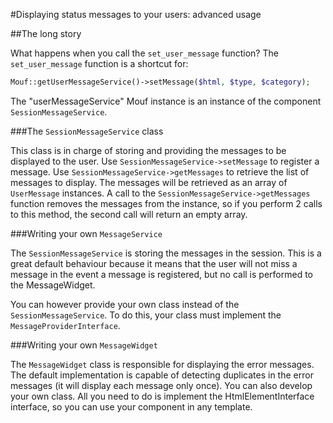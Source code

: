 #Displaying status messages to your users: advanced usage

##The long story

What happens when you call the `set_user_message` function?
The `set_user_message` function is a shortcut for:

```php
Mouf::getUserMessageService()->setMessage($html, $type, $category);
```

The "userMessageService" Mouf instance is an instance of the component `SessionMessageService`.

###The `SessionMessageService` class

This class is in charge of storing and providing the messages to be displayed to the user.
Use `SessionMessageService->setMessage` to register a message. Use 
 `SessionMessageService->getMessages` to retrieve the list of messages to display.
The messages will be retrieved as an array of `UserMessage` instances.
A call to the `SessionMessageService->getMessages` function removes the messages from
the instance, so if you perform 2 calls to this method, the second call will return an empty array.

###Writing your own `MessageService`

The `SessionMessageService` is storing the messages in the session. This is a great default
behaviour because it means that the user will not miss a message in the event a message is registered,
but no call is performed to the MessageWidget.

You can however provide your own class instead of the `SessionMessageService`. To do this,
your class must implement the `MessageProviderInterface`.

###Writing your own `MessageWidget`

The `MessageWidget` class is responsible for displaying the error messages.
The default implementation is capable of detecting duplicates in the error messages (it
will display each message only once). You can also develop your own class. All you need to
do is implement the HtmlElementInterface interface, so you can use your component in any template.